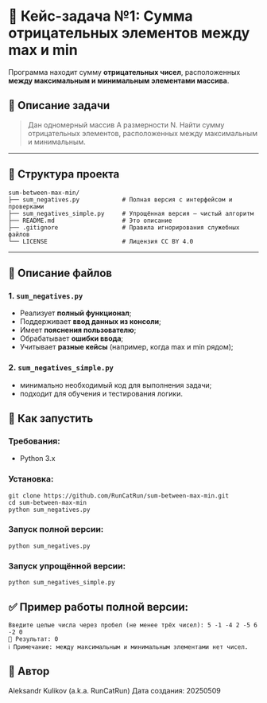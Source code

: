 # 🔢 Кейс-задача №1: Сумма отрицательных элементов между max и min
Программа находит сумму **отрицательных чисел**, расположенных **между максимальным и минимальным элементами массива**.



## 📌 Описание задачи
> Дан одномерный массив А размерности N. Найти сумму отрицательных элементов, расположенных между максимальным и минимальным.

---

## 📁 Структура проекта
```conscole
sum-between-max-min/
├── sum_negatives.py            # Полная версия с интерфейсом и проверками
├── sum_negatives_simple.py     # Упрощённая версия — чистый алгоритм
├── README.md                   # Это описание
├── .gitignore                  # Правила игнорирования служебных файлов
└── LICENSE                     # Лицензия CC BY 4.0
```

---
## 🧠 Описание файлов

### 1. `sum_negatives.py`
- Реализует **полный функционал**;
- Поддерживает **ввод данных из консоли**;
- Имеет **пояснения пользователю**;
- Обрабатывает **ошибки ввода**;
- Учитывает **разные кейсы** (например, когда max и min рядом);

### 2. `sum_negatives_simple.py`
- минимально необходимый код  для выполнения задачи;
- подходит для обучения и тестирования логики.


## 🚀 Как запустить

### Требования:
- Python 3.x

### Установка:
```conscole
git clone https://github.com/RunCatRun/sum-between-max-min.git
cd sum-between-max-min
python sum_negatives.py
```
### Запуск полной версии:
```conscole
python sum_negatives.py
```

### Запуск упрощённой версии: 
```conscole
python sum_negatives_simple.py
```


## ✅ Пример работы полной версии:
```conscole
Введите целые числа через пробел (не менее трёх чисел): 5 -1 -4 2 -5 6 -2 0
🏁 Результат: 0
ℹ️ Примечание: между максимальным и минимальным элементами нет чисел.
``` 


## 📝 Автор 
Aleksandr Kulikov (a.k.a. RunCatRun)
Дата создания: 20250509





